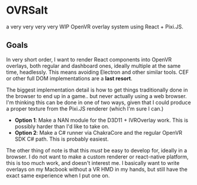 # OVRSalt

a very very very very WIP OpenVR overlay system using React + Pixi.JS.

## Goals

In very short order, I want to render React components into OpenVR overlays, both regular and dashboard ones, ideally multiple at the same time, headlessly. This means avoiding Electron and other similar tools. CEF or other full DOM implementations are a **last resort**.

The biggest implementation detail is how to get things traditionally done in the browser to end up in a game.. but never actually using a web browser. I'm thinking this can be done in one of two ways, given that I could produce a proper texture from the Pixi.JS renderer (which I'm sure I can.)

- **Option 1**: Make a NAN module for the D3D11 + IVROverlay work. This is possibly harder than I'd like to take on.
- **Option 2**: Make a C# runner via ChakraCore and the regular OpenVR SDK C# path. This is probably easiest.

The other thing of note is that this *must* be easy to develop for, ideally in a browser. I do not want to make a custom renderer or react-native platform, this is too much work, and doesn't interest me. I basically want to write overlays on my Macbook without a VR HMD in my hands, but still have the exact same experience when I put one on.


